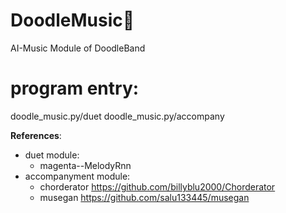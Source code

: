 # DoodleMusic🎵
AI-Music Module of DoodleBand

# program entry:
doodle_music.py/duet
doodle_music.py/accompany


**References**:

- duet module:
  - magenta--MelodyRnn
- accompanyment module:
  - chorderator  https://github.com/billyblu2000/Chorderator
  - musegan  https://github.com/salu133445/musegan
